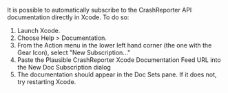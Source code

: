 It is possible to automatically subscribe to the CrashReporter API documentation directly in Xcode. To do so:

  1. Launch Xcode.
  1. Choose Help > Documentation.
  1. From the Action menu in the lower left hand corner (the one with the Gear Icon), select "New Subscription..."
  1. Paste the Plausible CrashReporter Xcode Documentation Feed URL into the New Doc Subscription dialog
  1. The documentation should appear in the Doc Sets pane. If it does not, try restarting Xcode.